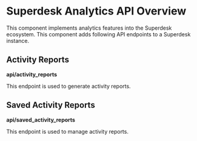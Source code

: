 # Superdesk Analytics API Overview

This component implements analytics features into the Superdesk ecosystem. This component adds following API endpoints to a Superdesk instance.

## Activity Reports
**api/activity_reports**

This endpoint is used to generate activity reports.


## Saved Activity Reports
**api/saved_activity_reports**

This endpoint is used to manage activity reports.
